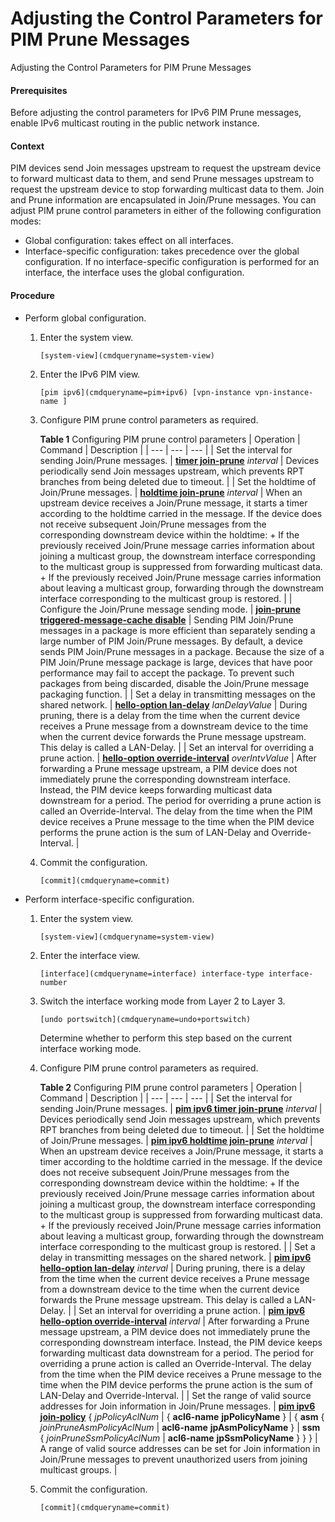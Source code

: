 Adjusting the Control Parameters for PIM Prune Messages
=======================================================

Adjusting the Control Parameters for PIM Prune Messages

#### Prerequisites

Before adjusting the control parameters for IPv6 PIM Prune messages, enable IPv6 multicast routing in the public network instance.


#### Context

PIM devices send Join messages upstream to request the upstream device to forward multicast data to them, and send Prune messages upstream to request the upstream device to stop forwarding multicast data to them. Join and Prune information are encapsulated in Join/Prune messages. You can adjust PIM prune control parameters in either of the following configuration modes:

* Global configuration: takes effect on all interfaces.
* Interface-specific configuration: takes precedence over the global configuration. If no interface-specific configuration is performed for an interface, the interface uses the global configuration.

#### Procedure

* Perform global configuration.
  1. Enter the system view.
     
     
     ```
     [system-view](cmdqueryname=system-view)
     ```
  2. Enter the IPv6 PIM view.
     
     
     ```
     [pim ipv6](cmdqueryname=pim+ipv6) [vpn-instance vpn-instance-name ]
     ```
  3. Configure PIM prune control parameters as required.
     
     
     
     **Table 1** Configuring PIM prune control parameters
     | Operation | Command | Description |
     | --- | --- | --- |
     | Set the interval for sending Join/Prune messages. | [**timer join-prune**](cmdqueryname=timer+join-prune) *interval* | Devices periodically send Join messages upstream, which prevents RPT branches from being deleted due to timeout. |
     | Set the holdtime of Join/Prune messages. | [**holdtime join-prune**](cmdqueryname=holdtime+join-prune) *interval* | When an upstream device receives a Join/Prune message, it starts a timer according to the holdtime carried in the message. If the device does not receive subsequent Join/Prune messages from the corresponding downstream device within the holdtime:  + If the previously received Join/Prune message carries information about joining a multicast group, the downstream interface corresponding to the multicast group is suppressed from forwarding multicast data. + If the previously received Join/Prune message carries information about leaving a multicast group, forwarding through the downstream interface corresponding to the multicast group is restored. |
     | Configure the Join/Prune message sending mode. | [**join-prune triggered-message-cache disable**](cmdqueryname=join-prune+triggered-message-cache+disable) | Sending PIM Join/Prune messages in a package is more efficient than separately sending a large number of PIM Join/Prune messages. By default, a device sends PIM Join/Prune messages in a package. Because the size of a PIM Join/Prune message package is large, devices that have poor performance may fail to accept the package. To prevent such packages from being discarded, disable the Join/Prune message packaging function. |
     | Set a delay in transmitting messages on the shared network. | [**hello-option lan-delay**](cmdqueryname=hello-option+lan-delay) *lanDelayValue* | During pruning, there is a delay from the time when the current device receives a Prune message from a downstream device to the time when the current device forwards the Prune message upstream. This delay is called a LAN-Delay. |
     | Set an interval for overriding a prune action. | [**hello-option override-interval**](cmdqueryname=hello-option+override-interval) *overIntvValue* | After forwarding a Prune message upstream, a PIM device does not immediately prune the corresponding downstream interface. Instead, the PIM device keeps forwarding multicast data downstream for a period. The period for overriding a prune action is called an Override-Interval. The delay from the time when the PIM device receives a Prune message to the time when the PIM device performs the prune action is the sum of LAN-Delay and Override-Interval. |
  4. Commit the configuration.
     
     
     ```
     [commit](cmdqueryname=commit)
     ```
* Perform interface-specific configuration.
  1. Enter the system view.
     
     
     ```
     [system-view](cmdqueryname=system-view)
     ```
  2. Enter the interface view.
     
     
     ```
     [interface](cmdqueryname=interface) interface-type interface-number
     ```
  3. Switch the interface working mode from Layer 2 to Layer 3.
     
     
     ```
     [undo portswitch](cmdqueryname=undo+portswitch)
     ```
     
     Determine whether to perform this step based on the current interface working mode.
  4. Configure PIM prune control parameters as required.
     
     
     
     **Table 2** Configuring PIM prune control parameters
     | Operation | Command | Description |
     | --- | --- | --- |
     | Set the interval for sending Join/Prune messages. | [**pim ipv6 timer join-prune**](cmdqueryname=pim+ipv6+timer+join-prune) *interval* | Devices periodically send Join messages upstream, which prevents RPT branches from being deleted due to timeout. |
     | Set the holdtime of Join/Prune messages. | [**pim ipv6 holdtime join-prune**](cmdqueryname=pim+ipv6+holdtime+join-prune) *interval* | When an upstream device receives a Join/Prune message, it starts a timer according to the holdtime carried in the message. If the device does not receive subsequent Join/Prune messages from the corresponding downstream device within the holdtime:  + If the previously received Join/Prune message carries information about joining a multicast group, the downstream interface corresponding to the multicast group is suppressed from forwarding multicast data. + If the previously received Join/Prune message carries information about leaving a multicast group, forwarding through the downstream interface corresponding to the multicast group is restored. |
     | Set a delay in transmitting messages on the shared network. | [**pim ipv6 hello-option lan-delay**](cmdqueryname=pim+ipv6+hello-option+lan-delay) *interval* | During pruning, there is a delay from the time when the current device receives a Prune message from a downstream device to the time when the current device forwards the Prune message upstream. This delay is called a LAN-Delay. |
     | Set an interval for overriding a prune action. | [**pim ipv6 hello-option override-interval**](cmdqueryname=pim+ipv6+hello-option+override-interval) *interval* | After forwarding a Prune message upstream, a PIM device does not immediately prune the corresponding downstream interface. Instead, the PIM device keeps forwarding multicast data downstream for a period. The period for overriding a prune action is called an Override-Interval. The delay from the time when the PIM device receives a Prune message to the time when the PIM device performs the prune action is the sum of LAN-Delay and Override-Interval. |
     | Set the range of valid source addresses for Join information in Join/Prune messages. | [**pim ipv6 join-policy**](cmdqueryname=pim+ipv6+join-policy) { *jpPolicyAclNum* | { **acl6-name** **jpPolicyName** } | { **asm** { *joinPruneAsmPolicyAclNum* | **acl6-name** **jpAsmPolicyName** } | **ssm** { *joinPruneSsmPolicyAclNum* | **acl6-name** **jpSsmPolicyName** } } } | A range of valid source addresses can be set for Join information in Join/Prune messages to prevent unauthorized users from joining multicast groups. |
  5. Commit the configuration.
     
     
     ```
     [commit](cmdqueryname=commit)
     ```